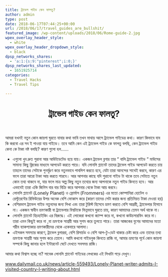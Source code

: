 ```yaml
---
title: ট্রাভেল গাইড কেন ফালতু?
author: admin
type: post
date: 2018-06-17T07:44:25+00:00
url: /2018/06/17/travel_guides_are_bullshit/
featured_image: /wp-content/uploads/2018/06/Rome-guide-2.jpg
wpex_overlay_header_style:
  - white
wpex_overlay_header_dropdown_style:
  - black
dpsp_networks_shares:
  - 'a:1:{s:9:"pinterest";i:0;}'
dpsp_networks_shares_last_updated:
  - 1651925714
categories:
  - Travel Hacks
  - Travel Tips

---
```

<h1 style="text-align: center;">
  ট্রাভেল গাইড কেন ফালতু?
</h1>

&nbsp;

আমরা যখনই নতুন কোন জায়গা ঘুরতে যাবার কথা ভাবি তখন মাথায় আসে ট্র্যাভেল গাইডের কথা। কারণ কিভাবে যাব কি করবো এর সব ই পাওয়া যায় গাইডে। তবে আমি কেন এই ট্র্যাভেল গাইড কে ফালতু বলছি, কেন ট্র্যাভেল গাইড কেনা কে টাকা নষ্ট বলছি? কারণ গুলো হল&#8230;&#8230;

  * এগুলো খুব দ্রুত পুরানা আর আউটডেটেড হয়ে যায়। একজন ট্রাভেল ব্লগার তার “ বালি ট্র্যাভেল গাইড “ মাউসের সামান্য কিছু ক্লিকের মাধ্যমে আপডেট করতে পারে। যদি লোনলি প্ল্যানেট তাদের ট্রাভেল গাইড আপডেট করতে চায় তাহলে তাদের সেটাকে পুনর্মুদ্রণ করে নতুনভাবে পাবলিশ করতে হবে, যেটা তারা আনন্দের সাথেই করবে, কারণ এর ফলে তারা আরো টাকা আয় করতে পারবে। আর আপনার কাছে যদি পুরানো গাইড টা থাকে তবে সেটাতে নতুন কোন তথ্য থাকবে না, যার ফলে মাত্র অল্প কিছু নতুন তথ্যের জন্য আপনাকে নতুন গাইড কিনতে হবে। আর এভাবেই তারা একি জিনিস বার বার বিক্রি করে আপনার থেকে টাকা আয় করবে।
  * লোনলি প্ল্যানেট (Lonely Planet) ও ফ্রোর্মাস (Frommers) এর মতো কোম্পানিরা হোটেল ও রেস্টুরেন্টের রিভিউয়ের উপর অনেক বেশি ফোকাস করে (কারণ তাদের সেটা করার জন্য প্রতিনিয়ত টাকা দেওয়া হয়)
  * বেশিরভাগ ট্রাভেল গাইড নতুনদের জন্য লিখা এবং তারা টুরিস্ট হিসেবে ভ্রমণ করতে বেশি আগ্রহী, ট্র্যাভেলার হিসাবে না। একজন স্বাধীন ভ্রমণকারী বা ট্র্যাভেলার বিশ্বটাকে ভিন্নভাবে ঘুরতে চায়, কারণ আমাদের তেমন অর্থ থাকে না।
  * লোনলি প্ল্যানেট হিচহাইকিং এর বিরুদ্ধে। এই লোকেরা কখনো ক্যাম্প করে না, কখনো কাউচসারফিং করে না। তারা এমন কিছুই করে না ,যা ভ্রমণকে সাশ্রয়ী আর সুগম করে তুলতে পারে। তারা আজকের যুগের আমাদের মতো গরীব ব্যাকপ্যাকার ভ্রমণকারীদের থেকে একেবারে আলাদা।
  * এইসকল সমস্যার কারণে, ট্রাভেল ব্লগাররা, বেশি রিসার্চড ও বেশি আপ-টু-ডেট থাকার চেষ্টা করে এবং তাদের তথ্য ভ্রমণকে সাশ্রয়ী আর সুগম করে তোলে। আমি কখনো গাইডবুক কিনতে রাজি না, আমার ভ্রমণের পূর্বে কোন জায়গা সম্পর্কে কিছু জানার হলে ইন্টারনেট ঘেটে দেখতে সবসময় রাজি।

আমার কথা বিশ্বাস হচ্ছে না? সাবেক লোনলি প্ল্যানেট গাইডের লেখকের এই লিখাটা পড়ে দেখুন।

www.dailymail.co.uk/news/article-559493/Lonely-Planet-writer-admits-I-visited-country-I-writing-about.html